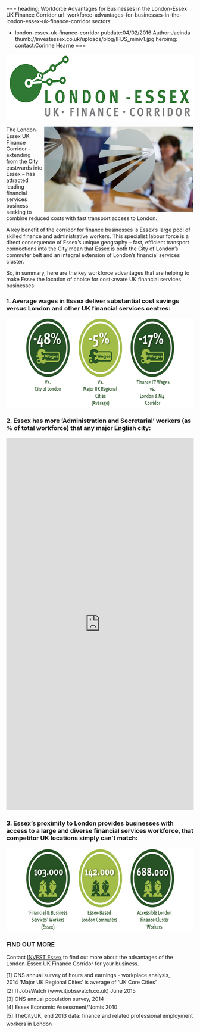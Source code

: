 ===
heading: Workforce Advantages for Businesses in the London-Essex UK Finance Corridor
url: workforce-advantages-for-businesses-in-the-london-essex-uk-finance-corridor
sectors:
  - london-essex-uk-finance-corridor 
pubdate:04/02/2016
Author:Jacinda
thumb://investessex.co.uk/uploads/blog/IFDS_miniv1.jpg
heroimg:
contact:Corinne Hearne
===
<p><img alt='London Essex UK Finance Corridor' src='../uploads/blog/LEFC_Icon_V2.0-META_RGB_600px_.jpg' style='line-height: 20.8px; width: 600px; height: 179px; margin-left: 2px; margin-right: 2px;'/></p><p><img alt='Leading finance businesses find the right people in Essex' src='../uploads/blog/IMG_0966_700px.jpg' style='line-height: 20.8px; width: 400px; height: 229px; margin-left: 2px; margin-right: 2px; float: right;'/></p><p>The London-Essex UK Finance Corridor – extending from the City eastwards into Essex – has attracted leading financial services business seeking to combine reduced costs with fast transport access to London.</p><p>A key benefit of the corridor for finance businesses is Essex’s large pool of skilled finance and administrative workers. This specialist labour force is a direct consequence of Essex’s unique geography – fast, efficient transport connections into the City mean that Essex is both the City of London’s commuter belt and an integral extension of London’s financial services cluster.</p><p>So, in summary, here are the key workforce advantages that are helping to make Essex the location of choice for cost-aware UK financial services businesses:</p><h3>1. Average wages in Essex deliver substantial cost savings versus London and other UK financial services centres:</h3><p><img alt='Essex wage cost savings' src='../uploads/blog/Essex_Wage_Cost_Savings_675px_72dpi2.jpg' style='width: 675px; height: 240px;'/></p><h3>2. Essex has more ‘Administration and Secretarial’ workers (as % of total workforce) that any major English city:</h3><div class='chart-container'><iframe class='essexchart' frameborder='0' height='1000px' src='https://essexcharts.appspot.com/essex2.html' width='100%'></iframe></div><h3>3. Essex’s proximity to London provides businesses with access to a large and diverse financial services workforce, that competitor UK locations simply can’t match:</h3><p><img alt='Essex London workforce' src='../uploads/blog/Financial_Services_Workforces_675px_72dpi2.jpg' style='width: 675px; height: 224px;'/></p><h3>FIND OUT MORE</h3><p>Contact <a href='http://www.investessex.co.uk/' target='_blank'>INVEST Essex</a> to find out more about the advantages of the London-Essex UK Finance Corridor for your business.</p><p>[1] ONS annual survey of hours and earnings - workplace analysis, 2014 <span style='line-height: 1.6;'>‘Major UK Regional Cities’ is average of ‘UK Core Cities’</span><br/><span style='line-height: 1.6;'>[2] ITJobsWatch (www.itjobswatch.co.uk) June 2015</span><br/><span style='line-height: 1.6;'>[3] ONS annual population survey, 2014</span><br/><span style='line-height: 1.6;'>[4] Essex Economic Assessment/Nomis 2010</span><br/><span style='line-height: 1.6;'>[5] TheCityUK, end 2013 data: finance and related professional employment workers in London</span></p>